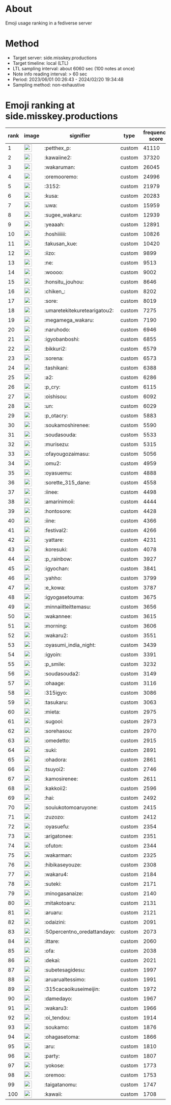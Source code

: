 # About
Emoji usage ranking in a fediverse server

# Method
- Target server: side.misskey.productions
- Target timeline: local (LTL)
- LTL sampling interval: about 6060 sec (100 notes at once)
- Note info reading interval: > 60 sec
- Period: 2023/06/01 00:26:43 - 2024/02/20 19:34:48 
- Sampling method: non-exhaustive

# Emoji ranking at side.misskey.productions

|rank|image|signifier|type|frequency score|
|----|----|----|----|----|
|1|<img height="24" src="https://side.misskey.productions/emoji/petthex_p.webp">|:petthex_p:|custom|41110|
|2|<img height="24" src="https://side.misskey.productions/emoji/kawaiine2.webp">|:kawaiine2:|custom|37320|
|3|<img height="24" src="https://side.misskey.productions/emoji/wakaruman.webp">|:wakaruman:|custom|26045|
|4|<img height="24" src="https://side.misskey.productions/emoji/oremooremo.webp">|:oremooremo:|custom|24996|
|5|<img height="24" src="https://side.misskey.productions/emoji/3152.webp">|:3152:|custom|21979|
|6|<img height="24" src="https://side.misskey.productions/emoji/kusa.webp">|:kusa:|custom|20283|
|7|<img height="24" src="https://side.misskey.productions/emoji/uwa.webp">|:uwa:|custom|15959|
|8|<img height="24" src="https://side.misskey.productions/emoji/sugee_wakaru.webp">|:sugee_wakaru:|custom|12939|
|9|<img height="24" src="https://side.misskey.productions/emoji/yeaaah.webp">|:yeaaah:|custom|12891|
|10|<img height="24" src="https://side.misskey.productions/emoji/hoshiiiiii.webp">|:hoshiiiiii:|custom|10826|
|11|<img height="24" src="https://side.misskey.productions/emoji/takusan_kue.webp">|:takusan_kue:|custom|10420|
|12|<img height="24" src="https://side.misskey.productions/emoji/iizo.webp">|:iizo:|custom|9899|
|13|<img height="24" src="https://side.misskey.productions/emoji/ne.webp">|:ne:|custom|9513|
|14|<img height="24" src="https://side.misskey.productions/emoji/woooo.webp">|:woooo:|custom|9002|
|15|<img height="24" src="https://side.misskey.productions/emoji/honsitu_jouhou.webp">|:honsitu_jouhou:|custom|8646|
|16|<img height="24" src="https://side.misskey.productions/emoji/chiken_.webp">|:chiken_:|custom|8202|
|17|<img height="24" src="https://side.misskey.productions/emoji/sore.webp">|:sore:|custom|8019|
|18|<img height="24" src="https://side.misskey.productions/emoji/umaretekitekuretearigatou2.webp">|:umaretekitekuretearigatou2:|custom|7275|
|19|<img height="24" src="https://side.misskey.productions/emoji/megamega_wakaru.webp">|:megamega_wakaru:|custom|7190|
|20|<img height="24" src="https://side.misskey.productions/emoji/naruhodo.webp">|:naruhodo:|custom|6946|
|21|<img height="24" src="https://side.misskey.productions/emoji/igyobanboshi.webp">|:igyobanboshi:|custom|6855|
|22|<img height="24" src="https://side.misskey.productions/emoji/bikkuri2.webp">|:bikkuri2:|custom|6579|
|23|<img height="24" src="https://side.misskey.productions/emoji/sorena.webp">|:sorena:|custom|6573|
|24|<img height="24" src="https://side.misskey.productions/emoji/tashikani.webp">|:tashikani:|custom|6388|
|25|<img height="24" src="https://side.misskey.productions/emoji/a2.webp">|:a2:|custom|6286|
|26|<img height="24" src="https://side.misskey.productions/emoji/p_cry.webp">|:p_cry:|custom|6115|
|27|<img height="24" src="https://side.misskey.productions/emoji/oishisou.webp">|:oishisou:|custom|6092|
|28|<img height="24" src="https://side.misskey.productions/emoji/un.webp">|:un:|custom|6029|
|29|<img height="24" src="https://side.misskey.productions/emoji/p_otacry.webp">|:p_otacry:|custom|5883|
|30|<img height="24" src="https://side.misskey.productions/emoji/soukamoshirenee.webp">|:soukamoshirenee:|custom|5590|
|31|<img height="24" src="https://side.misskey.productions/emoji/soudasouda.webp">|:soudasouda:|custom|5533|
|32|<img height="24" src="https://side.misskey.productions/emoji/murisezu.webp">|:murisezu:|custom|5315|
|33|<img height="24" src="https://side.misskey.productions/emoji/ofayougozaimasu.webp">|:ofayougozaimasu:|custom|5056|
|34|<img height="24" src="https://side.misskey.productions/emoji/omu2.webp">|:omu2:|custom|4959|
|35|<img height="24" src="https://side.misskey.productions/emoji/oyasuemu.webp">|:oyasuemu:|custom|4888|
|36|<img height="24" src="https://side.misskey.productions/emoji/sorette_315_dane.webp">|:sorette_315_dane:|custom|4558|
|37|<img height="24" src="https://side.misskey.productions/emoji/iinee.webp">|:iinee:|custom|4498|
|38|<img height="24" src="https://side.misskey.productions/emoji/amarinimoii.webp">|:amarinimoii:|custom|4444|
|39|<img height="24" src="https://side.misskey.productions/emoji/hontosore.webp">|:hontosore:|custom|4428|
|40|<img height="24" src="https://side.misskey.productions/emoji/iine.webp">|:iine:|custom|4366|
|41|<img height="24" src="https://side.misskey.productions/emoji/festival2.webp">|:festival2:|custom|4266|
|42|<img height="24" src="https://side.misskey.productions/emoji/yattare.webp">|:yattare:|custom|4231|
|43|<img height="24" src="https://side.misskey.productions/emoji/koresuki.webp">|:koresuki:|custom|4078|
|44|<img height="24" src="https://side.misskey.productions/emoji/p_rainbow.webp">|:p_rainbow:|custom|3927|
|45|<img height="24" src="https://side.misskey.productions/emoji/igyochan.webp">|:igyochan:|custom|3841|
|46|<img height="24" src="https://side.misskey.productions/emoji/yahho.webp">|:yahho:|custom|3799|
|47|<img height="24" src="https://side.misskey.productions/emoji/e_kowa.webp">|:e_kowa:|custom|3787|
|48|<img height="24" src="https://side.misskey.productions/emoji/igyogasetouma.webp">|:igyogasetouma:|custom|3675|
|49|<img height="24" src="https://side.misskey.productions/emoji/minnaiitteittemasu.webp">|:minnaiitteittemasu:|custom|3656|
|50|<img height="24" src="https://side.misskey.productions/emoji/wakannee.webp">|:wakannee:|custom|3615|
|51|<img height="24" src="https://side.misskey.productions/emoji/morning.webp">|:morning:|custom|3606|
|52|<img height="24" src="https://side.misskey.productions/emoji/wakaru2.webp">|:wakaru2:|custom|3551|
|53|<img height="24" src="https://side.misskey.productions/emoji/oyasumi_india_night.webp">|:oyasumi_india_night:|custom|3439|
|54|<img height="24" src="https://side.misskey.productions/emoji/igyoin.webp">|:igyoin:|custom|3391|
|55|<img height="24" src="https://side.misskey.productions/emoji/p_smile.webp">|:p_smile:|custom|3232|
|56|<img height="24" src="https://side.misskey.productions/emoji/soudasouda2.webp">|:soudasouda2:|custom|3149|
|57|<img height="24" src="https://side.misskey.productions/emoji/ohaage.webp">|:ohaage:|custom|3116|
|58|<img height="24" src="https://side.misskey.productions/emoji/315igyo.webp">|:315igyo:|custom|3086|
|59|<img height="24" src="https://side.misskey.productions/emoji/tasukaru.webp">|:tasukaru:|custom|3063|
|60|<img height="24" src="https://side.misskey.productions/emoji/mieta.webp">|:mieta:|custom|2975|
|61|<img height="24" src="https://side.misskey.productions/emoji/sugooi.webp">|:sugooi:|custom|2973|
|62|<img height="24" src="https://side.misskey.productions/emoji/sorehasou.webp">|:sorehasou:|custom|2970|
|63|<img height="24" src="https://side.misskey.productions/emoji/omedetto.webp">|:omedetto:|custom|2915|
|64|<img height="24" src="https://side.misskey.productions/emoji/suki.webp">|:suki:|custom|2891|
|65|<img height="24" src="https://side.misskey.productions/emoji/ohadora.webp">|:ohadora:|custom|2861|
|66|<img height="24" src="https://side.misskey.productions/emoji/tsuyoi2.webp">|:tsuyoi2:|custom|2746|
|67|<img height="24" src="https://side.misskey.productions/emoji/kamosirenee.webp">|:kamosirenee:|custom|2611|
|68|<img height="24" src="https://side.misskey.productions/emoji/kakkoii2.webp">|:kakkoii2:|custom|2596|
|69|<img height="24" src="https://side.misskey.productions/emoji/hai.webp">|:hai:|custom|2492|
|70|<img height="24" src="https://side.misskey.productions/emoji/souiukotomoaruyone.webp">|:souiukotomoaruyone:|custom|2415|
|71|<img height="24" src="https://side.misskey.productions/emoji/zuzozo.webp">|:zuzozo:|custom|2412|
|72|<img height="24" src="https://side.misskey.productions/emoji/oyasuefu.webp">|:oyasuefu:|custom|2354|
|73|<img height="24" src="https://side.misskey.productions/emoji/arigatonee.webp">|:arigatonee:|custom|2351|
|74|<img height="24" src="https://side.misskey.productions/emoji/ofuton.webp">|:ofuton:|custom|2344|
|75|<img height="24" src="https://side.misskey.productions/emoji/wakarman.webp">|:wakarman:|custom|2325|
|76|<img height="24" src="https://side.misskey.productions/emoji/hibikaseyouze.webp">|:hibikaseyouze:|custom|2308|
|77|<img height="24" src="https://side.misskey.productions/emoji/wakaru4.webp">|:wakaru4:|custom|2184|
|78|<img height="24" src="https://side.misskey.productions/emoji/suteki.webp">|:suteki:|custom|2171|
|79|<img height="24" src="https://side.misskey.productions/emoji/minogasanaize.webp">|:minogasanaize:|custom|2140|
|80|<img height="24" src="https://side.misskey.productions/emoji/mitakotoaru.webp">|:mitakotoaru:|custom|2131|
|81|<img height="24" src="https://side.misskey.productions/emoji/aruaru.webp">|:aruaru:|custom|2121|
|82|<img height="24" src="https://side.misskey.productions/emoji/odaizini.webp">|:odaizini:|custom|2091|
|83|<img height="24" src="https://side.misskey.productions/emoji/50percentno_oredattandayo.webp">|:50percentno_oredattandayo:|custom|2073|
|84|<img height="24" src="https://side.misskey.productions/emoji/ittare.webp">|:ittare:|custom|2060|
|85|<img height="24" src="https://side.misskey.productions/emoji/ofa.webp">|:ofa:|custom|2038|
|86|<img height="24" src="https://side.misskey.productions/emoji/dekai.webp">|:dekai:|custom|2021|
|87|<img height="24" src="https://side.misskey.productions/emoji/subetesagidesu.webp">|:subetesagidesu:|custom|1997|
|88|<img height="24" src="https://side.misskey.productions/emoji/aruarualtessimo.webp">|:aruarualtessimo:|custom|1991|
|89|<img height="24" src="https://side.misskey.productions/emoji/315cacaoikuseimeijin.webp">|:315cacaoikuseimeijin:|custom|1972|
|90|<img height="24" src="https://side.misskey.productions/emoji/damedayo.webp">|:damedayo:|custom|1967|
|91|<img height="24" src="https://side.misskey.productions/emoji/wakaru3.webp">|:wakaru3:|custom|1966|
|92|<img height="24" src="https://side.misskey.productions/emoji/oi_tendou.webp">|:oi_tendou:|custom|1914|
|93|<img height="24" src="https://side.misskey.productions/emoji/soukamo.webp">|:soukamo:|custom|1876|
|94|<img height="24" src="https://side.misskey.productions/emoji/ohagasetoma.webp">|:ohagasetoma:|custom|1866|
|95|<img height="24" src="https://side.misskey.productions/emoji/aru.webp">|:aru:|custom|1810|
|96|<img height="24" src="https://side.misskey.productions/emoji/party.webp">|:party:|custom|1807|
|97|<img height="24" src="https://side.misskey.productions/emoji/yokose.webp">|:yokose:|custom|1773|
|98|<img height="24" src="https://side.misskey.productions/emoji/oremoo.webp">|:oremoo:|custom|1753|
|99|<img height="24" src="https://side.misskey.productions/emoji/taigatanomu.webp">|:taigatanomu:|custom|1747|
|100|<img height="24" src="https://side.misskey.productions/emoji/kawaii.webp">|:kawaii:|custom|1708|

